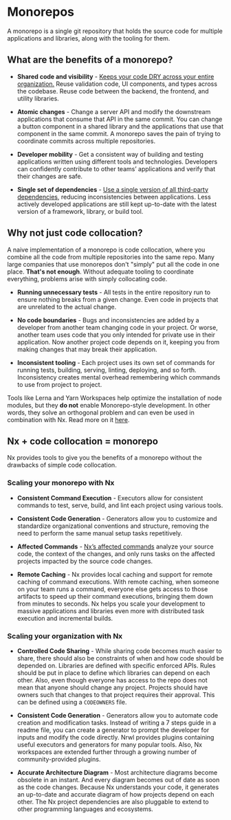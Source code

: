 # Monorepos

A monorepo is a single git repository that holds the source code for multiple applications and libraries, along with the tooling for them.

## What are the benefits of a monorepo?

-  **Shared code and visibility** - [Keeps your code DRY across your entire organization.](/concepts/decisions/code-ownership) Reuse validation code, UI components, and types across the codebase. Reuse code between the backend, the frontend, and utility libraries.

-  **Atomic changes** - Change a server API and modify the downstream applications that consume that API in the same commit. You can change a button component in a shared library and the applications that use that component in the same commit. A monorepo saves the pain of trying to coordinate commits across multiple repositories.

-  **Developer mobility** - Get a consistent way of building and testing applications written using different tools and technologies. Developers can confidently contribute to other teams’ applications and verify that their changes are safe.

-  **Single set of dependencies** - [Use a single version of all third-party dependencies](/concepts/decisions/dependency-management), reducing inconsistencies between applications. Less actively developed applications are still kept up-to-date with the latest version of a framework, library, or build tool.

## Why not just code collocation?

A naive implementation of a monorepo is code collocation, where you combine all the code from multiple repositories into the same repo. Many large companies that use monorepos don't "simply" put all the code in one place. **That's not enough**. Without adequate tooling to coordinate everything, problems arise with simply collocating code.

-  **Running unnecessary tests** - All tests in the entire repository run to ensure nothing breaks from a given change. Even code in projects that are unrelated to the actual change.

-  **No code boundaries** - Bugs and inconsistencies are added by a developer from another team changing code in your project. Or worse, another team uses code that you only intended for private use in their application. Now another project code depends on it, keeping you from making changes that may break their application.

-  **Inconsistent tooling** - Each project uses its own set of commands for running tests, building, serving, linting, deploying, and so forth. Inconsistency creates mental overhead remembering which commands to use from project to project.

Tools like Lerna and Yarn Workspaces help optimize the installation of node modules, but they **do not** enable Monorepo-style development. In other words, they solve an orthogonal problem and can even be used in combination with Nx. Read more on it [here](https://blog.nrwl.io/why-you-should-switch-from-lerna-to-nx-463bcaf6821).

## Nx + code collocation = monorepo

Nx provides tools to give you the benefits of a monorepo without the drawbacks of simple code collocation.

### Scaling your monorepo with Nx

-  **Consistent Command Execution** - Executors allow for consistent commands to test, serve, build, and lint each project using various tools.

-  **Consistent Code Generation** - Generators allow you to customize and standardize organizational conventions and structure, removing the need to perform the same manual setup tasks repetitively.

-  **Affected Commands** - [Nx’s affected commands](/nx-api/nx/documents/affected) analyze your source code, the context of the changes, and only runs tasks on the affected projects impacted by the source code changes.

-  **Remote Caching** - Nx provides local caching and support for remote caching of command executions. With remote caching, when someone on your team runs a command, everyone else gets access to those artifacts to speed up their command executions, bringing them down from minutes to seconds. Nx helps you scale your development to massive applications and libraries even more with distributed task execution and incremental builds.

### Scaling your organization with Nx

-  **Controlled Code Sharing** - While sharing code becomes much easier to share, there should also be constraints of when and how code should be depended on. Libraries are defined with specific enforced APIs. Rules should be put in place to define which libraries can depend on each other. Also, even though everyone has access to the repo does not mean that anyone should change any project. Projects should have owners such that changes to that project requires their approval. This can be defined using a `CODEOWNERS` file.

-  **Consistent Code Generation** - Generators allow you to automate code creation and modification tasks. Instead of writing a 7 steps guide in a readme file, you can create a generator to prompt the developer for inputs and modify the code directly. Nrwl provides plugins containing useful executors and generators for many popular tools. Also, Nx workspaces are extended further through a growing number of community-provided plugins.

-  **Accurate Architecture Diagram** - Most architecture diagrams become obsolete in an instant. And every diagram becomes out of date as soon as the code changes. Because Nx understands your code, it generates an up-to-date and accurate diagram of how projects depend on each other. The Nx project dependencies are also pluggable to extend to other programming languages and ecosystems.
